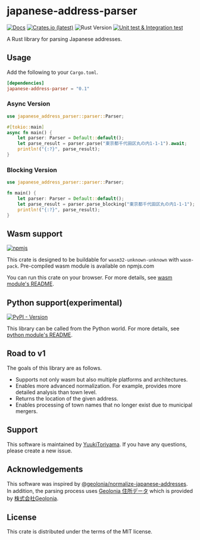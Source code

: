 # japanese-address-parser

[![Docs](https://docs.rs/japanese-address-parser/badge.svg)](https://docs.rs/japanese-address-parser)
[![Crates.io (latest)](https://img.shields.io/crates/v/japanese-address-parser)](https://crates.io/crates/japanese-address-parser)
![Rust Version](https://img.shields.io/badge/rust%20version-%3E%3D1.73.0-orange)
[![Unit test & Integration test](https://github.com/YuukiToriyama/japanese-address-parser/actions/workflows/run-test.yaml/badge.svg?branch=main)](https://github.com/YuukiToriyama/japanese-address-parser/actions/workflows/run-test.yaml)

A Rust library for parsing Japanese addresses.

## Usage

Add the following to your `Cargo.toml`.

```toml
[dependencies]
japanese-address-parser = "0.1"
```

### Async Version

```rust
use japanese_address_parser::parser::Parser;

#[tokio::main]
async fn main() {
    let parser: Parser = Default::default();
    let parse_result = parser.parse("東京都千代田区丸の内1-1-1").await;
    println!("{:?}", parse_result);
}
```

### Blocking Version

```rust
use japanese_address_parser::parser::Parser;

fn main() {
    let parser: Parser = Default::default();
    let parse_result = parser.parse_blocking("東京都千代田区丸の内1-1-1"); // `parse_blocking()` is available on `blocking` feature only
    println!("{:?}", parse_result);
}
```

## Wasm support

[![npmjs](https://img.shields.io/npm/v/%40toriyama/japanese-address-parser)](https://www.npmjs.com/package/@toriyama/japanese-address-parser)

This crate is designed to be buildable for `wasm32-unknown-unknown` with `wasm-pack`.
Pre-compiled wasm module is available on npmjs.com

You can run this crate on your browser. For more details, see [wasm module's README](wasm/README.md).

## Python support(experimental)

[![PyPI - Version](https://img.shields.io/pypi/v/japanese-address-parser-py)](https://pypi.org/project/japanese-address-parser-py/)

This library can be called from the Python world. For more details, see [python module's README](python/README.md).

## Road to v1

The goals of this library are as follows.

- Supports not only wasm but also multiple platforms and architectures.
- Enables more advanced normalization. For example, provides more detailed analysis than town level.
- Returns the location of the given address.
- Enables processing of town names that no longer exist due to municipal mergers.

## Support

This software is maintained by [YuukiToriyama](https://github.com/yuukitoriyama).
If you have any questions, please create a new issue.

## Acknowledgements

This software was inspired
by [@geolonia/normalize-japanese-addresses](https://github.com/geolonia/normalize-japanese-addresses).  
In addition, the parsing process uses [Geolonia 住所データ](https://github.com/geolonia/japanese-addresses) which is
provided by [株式会社Geolonia](https://www.geolonia.com/company/).

## License

This crate is distributed under the terms of the MIT license.
